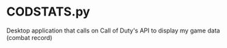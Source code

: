 # CODSTATS.py

Desktop application that calls on Call of Duty's API to display my game data (combat record)
